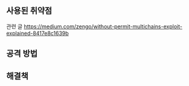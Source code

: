 ## 사용된 취약점

관련 글
https://medium.com/zengo/without-permit-multichains-exploit-explained-8417e8c1639b


## 공격 방법

## 해결책

